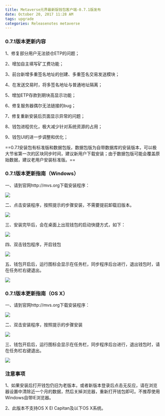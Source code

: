 ```yaml
---
title: Metaverse元界最新版钱包客户端-0.7.1版发布
date: October 20, 2017 11:28 AM
tags: upgrade
categories: Releasenotes metaverse
---
```

### 0.7.1版本更新内容

1、修复部分用户无法锁仓ETP的问题；

2、增加自主填写矿工费功能；

3、前台新增多重签名地址的创建、多重签名交易发送模块；

4、在发送交易时，将多签名地址与普通地址隔离；

5、增加ETP存款到期块高显示功能；

6、修复服务器偶尔无法链接的bug；

7、修复重新安装后页面显示异常的问题；

8、钱包进程优化，极大减少针对系统资源的占用；

9、钱包UI的进一步调整和优化；

==0.7.1安装包有标准版和数据包版，数据包版为自带数据库的安装版本，可以极大节省第一次的区块同步时间，建议新用户下载安装；由于数据包版可能会覆盖原始数据，建议老用户安装标准版。==

### 0.7.1版本更新指南（Windows）
一、请到官网http://mvs.org下载安装程序：

![](http://bbs.viewfin.com/data/attachment/forum/201710/20/105649qbillxkukyo9ivb9.png)

二、点击安装程序，按照提示的步骤安装，不需要提前卸载旧版本。

![](http://bbs.viewfin.com/data/attachment/forum/201710/20/105714nc8xhnzm833hxhyn.png)

三、安装完毕后，会在桌面上出现钱包的启动快捷方式，如下：

![](http://bbs.viewfin.com/data/attachment/forum/201710/20/105745ushm64aeclkq6s4q.png)

四、双击钱包程序，开启钱包

![](http://bbs.viewfin.com/data/attachment/forum/201710/20/105818d2zeuew3otoeoh2u.png)

五、钱包开启后，运行图标会显示在任务栏，同步程序后台进行，退出钱包时，请在任务栏右键退出。

![](http://bbs.viewfin.com/data/attachment/forum/201710/20/105845ds34b48nzz848ds5.png)

### 0.7.1版本更新指南（OS X）

一、请到官网http://mvs.org下载安装程序：

![](http://bbs.viewfin.com/data/attachment/forum/201710/20/105910ay0wy00zwj6xv40j.png)

二、双击安装程序，按照提示的步骤安装

![](http://bbs.viewfin.com/data/attachment/forum/201710/20/105937kwwswa2nac6g9aw6.jpg)

三、钱包开启后，运行图标会显示在任务栏，同步程序后台进行，退出钱包时，请在任务栏右键退出。

![](http://bbs.viewfin.com/data/attachment/forum/201710/20/110126r83y6swk36y0ld9l.jpg)

### 注意事项

1、如果安装后打开钱包仍旧为老版本，或者新版本登录后点击无反应，请在浏览器设置中清除近一个月的数据，然后关掉浏览器，重新打开钱包即可。不推荐使用Windows自带IE浏览器。

2、此版本不支持OS X El Capitan及以下OS X系统。